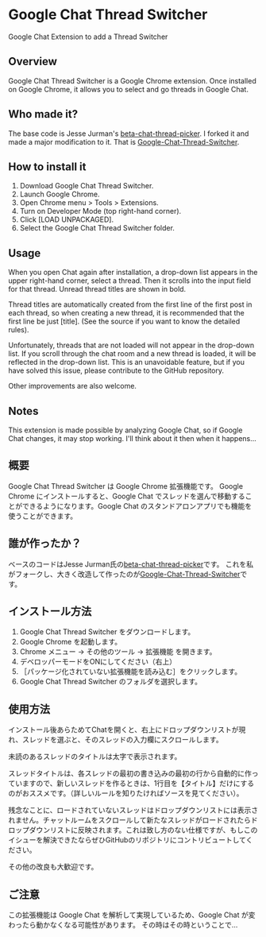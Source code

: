 # Google Chat Thread Switcher
Google Chat Extension to add a Thread Switcher

## Overview
Google Chat Thread Switcher is a Google Chrome extension.
Once installed on Google Chrome, it allows you to select and go threads in Google Chat.

## Who made it?
The base code is Jesse Jurman's [beta-chat-thread-picker](https://github.com/JRJurman/beta-chat-thread-picker).
I forked it and made a major modification to it.
That is [Google-Chat-Thread-Switcher](https://github.com/itagagaki/Google-Chat-Thread-Switcher).

## How to install it
1. Download Google Chat Thread Switcher.
2. Launch Google Chrome.
3. Open Chrome menu > Tools > Extensions.
4. Turn on Developer Mode (top right-hand corner).
5. Click [LOAD UNPACKAGED].
6. Select the Google Chat Thread Switcher folder.

## Usage
When you open Chat again after installation, a drop-down list appears in the upper right-hand corner, select a thread. Then it scrolls into the input field for that thread.
Unread thread titles are shown in bold.

Thread titles are automatically created from the first line of the first post in each thread, so when creating a new thread, it is recommended that the first line be just [title]. (See the source if you want to know the detailed rules).

Unfortunately, threads that are not loaded will not appear in the drop-down list. If you scroll through the chat room and a new thread is loaded, it will be reflected in the drop-down list. This is an unavoidable feature, but if you have solved this issue, please contribute to the GitHub repository.

Other improvements are also welcome.

## Notes
This extension is made possible by analyzing Google Chat, so if Google Chat changes, it may stop working.
I'll think about it then when it happens...

## 概要
Google Chat Thread Switcher は Google Chrome 拡張機能です。
Google Chrome にインストールすると、Google Chat でスレッドを選んで移動することができるようになります。Google Chat のスタンドアロンアプリでも機能を使うことができます。

## 誰が作ったか？
ベースのコードはJesse Jurman氏の[beta-chat-thread-picker](https://github.com/JRJurman/beta-chat-thread-picker)です。
これを私がフォークし、大きく改造して作ったのが[Google-Chat-Thread-Switcher](https://github.com/itagagaki/Google-Chat-Thread-Switcher)です。

## インストール方法
1. Google Chat Thread Switcher をダウンロードします。
2. Google Chrome を起動します。
3. Chrome メニュー → その他のツール → 拡張機能 を開きます。
4. デベロッパーモードをONにしてください（右上）
5. ［パッケージ化されていない拡張機能を読み込む］をクリックします。
6. Google Chat Thread Switcher のフォルダを選択します。

## 使用方法
インストール後あらためてChatを開くと、右上にドロップダウンリストが現れ、スレッドを選ぶと、そのスレッドの入力欄にスクロールします。

未読のあるスレッドのタイトルは太字で表示されます。

スレッドタイトルは、各スレッドの最初の書き込みの最初の行から自動的に作っていますので、新しいスレッドを作るときは、1行目を【タイトル】だけにするのがおススメです。（詳しいルールを知りたければソースを見てください）。

残念なことに、ロードされていないスレッドはドロップダウンリストには表示されません。チャットルームをスクロールして新たなスレッドがロードされたらドロップダウンリストに反映されます。これは致し方のない仕様ですが、もしこのイシューを解決できたならぜひGitHubのリポジトリにコントリビュートしてください。

その他の改良も大歓迎です。

## ご注意
この拡張機能は Google Chat を解析して実現しているため、Google Chat が変わったら動かなくなる可能性があります。
その時はその時ということで…
